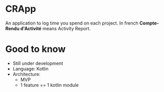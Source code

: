 # CRApp

An application to log time you spend on each project. In french **Compte-Rendu d'Activité** means Activity Report.

# Good to know

- Still under development
- Language: Kotlin
- Architecture:
  - MVP
  - 1 feature == 1 kotlin module
